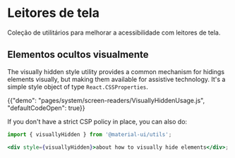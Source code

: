 # Leitores de tela

<p class="description">Coleção de utilitários para melhorar a acessibilidade com leitores de tela.</p>

## Elementos ocultos visualmente

The visually hidden style utility provides a common mechanism for hidings elements visually, but making them available for assistive technology. It's a simple style object of type `React.CSSProperties`.

{{"demo": "pages/system/screen-readers/VisuallyHiddenUsage.js", "defaultCodeOpen": true}}

If you don't have a strict CSP policy in place, you can also do:

```jsx
import { visuallyHidden } from '@material-ui/utils';

<div style={visuallyHidden}>about how to visually hide elements</div>;
```
